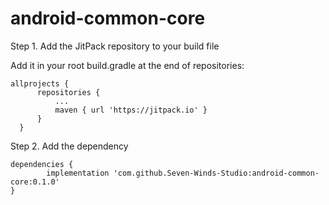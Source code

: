 # android-common-core

Step 1. Add the JitPack repository to your build file

Add it in your root build.gradle at the end of repositories:

    allprojects {
		  repositories {
			  ...
			  maven { url 'https://jitpack.io' }
		  }
	  }  

Step 2. Add the dependency

	dependencies {
	        implementation 'com.github.Seven-Winds-Studio:android-common-core:0.1.0'
	}

